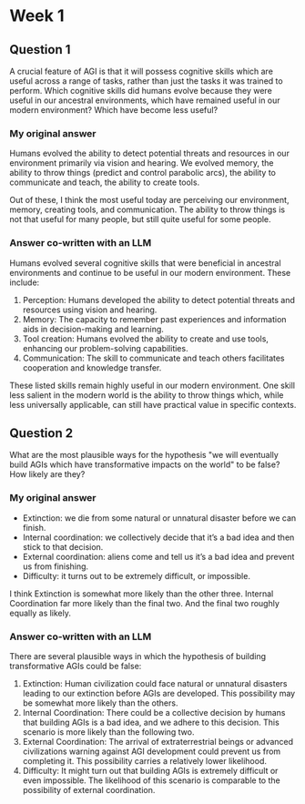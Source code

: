 # Week 1
## Question 1
A crucial feature of AGI is that it will possess cognitive skills which are useful across a range of tasks, rather than just the tasks it was trained to perform. Which cognitive skills did humans evolve because they were useful in our ancestral environments, which have remained useful in our modern environment? Which have become less useful?
### My original answer
Humans evolved the ability to detect potential threats and resources in our environment primarily via vision and hearing. We evolved memory, the ability to throw things (predict and control parabolic arcs), the ability to communicate and teach, the ability to create tools.

Out of these, I think the most useful today are perceiving our environment, memory, creating tools, and communication. The ability to throw things is not that useful for many people, but still quite useful for some people.
### Answer co-written with an LLM
Humans evolved several cognitive skills that were beneficial in ancestral environments and continue to be useful in our modern environment. These include:
1. Perception: Humans developed the ability to detect potential threats and resources using vision and hearing.
1. Memory: The capacity to remember past experiences and information aids in decision-making and learning.
1. Tool creation: Humans evolved the ability to create and use tools, enhancing our problem-solving capabilities.
1. Communication: The skill to communicate and teach others facilitates cooperation and knowledge transfer.

These listed skills remain highly useful in our modern environment. One skill less salient in the modern world is the ability to throw things which, while less universally applicable, can still have practical value in specific contexts.
## Question 2
What are the most plausible ways for the hypothesis "we will eventually build AGIs which have transformative impacts on the world" to be false? How likely are they?
### My original answer
- Extinction: we die from some natural or unnatural disaster before we can finish.
- Internal coordination: we collectively decide that it’s a bad idea and then stick to that decision.
- External coordination: aliens come and tell us it’s a bad idea and prevent us from finishing.
- Difficulty: it turns out to be extremely difficult, or impossible.

I think Extinction is somewhat more likely than the other three. Internal Coordination far more likely than the final two. And the final two roughly equally as likely.
### Answer co-written with an LLM
There are several plausible ways in which the hypothesis of building transformative AGIs could be false:
1. Extinction: Human civilization could face natural or unnatural disasters leading to our extinction before AGIs are developed. This possibility may be somewhat more likely than the others.
1. Internal Coordination: There could be a collective decision by humans that building AGIs is a bad idea, and we adhere to this decision. This scenario is more likely than the following two.
1. External Coordination: The arrival of extraterrestrial beings or advanced civilizations warning against AGI development could prevent us from completing it. This possibility carries a relatively lower likelihood.
1. Difficulty: It might turn out that building AGIs is extremely difficult or even impossible. The likelihood of this scenario is comparable to the possibility of external coordination.
